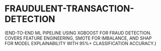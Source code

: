 # FRAUDULENT-TRANSACTION-DETECTION
(END-TO-END ML PIPELINE USING XGBOOST FOR FRAUD DETECTION. COVERS FEATURE ENGINEERING, SMOTE FOR IMBALANCE, AND SHAP FOR MODEL EXPLAINABILITY WITH 95%+ CLASSIFICATION ACCURACY.)

